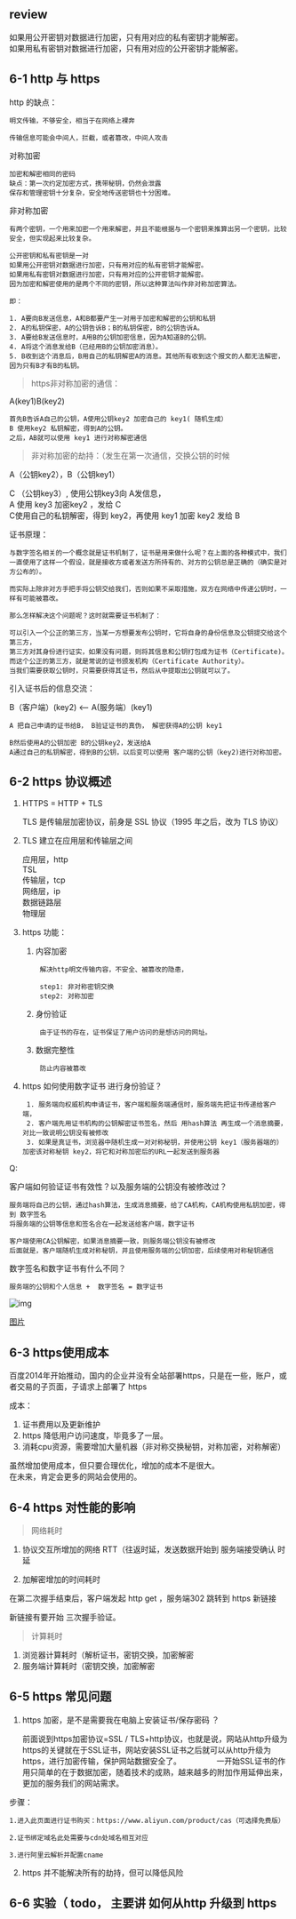 ## review





如果用公开密钥对数据进行加密，只有用对应的私有密钥才能解密。   
如果用私有密钥对数据进行加密，只有用对应的公开密钥才能解密。  



## 6-1 http 与 https

http 的缺点：

	明文传输，不够安全，相当于在网络上裸奔

	传输信息可能会中间人，拦截，或者篡改，中间人攻击


对称加密  
	
	加密和解密相同的密码
	缺点：第一次约定加密方式，携带秘钥，仍然会泄露
	保存和管理密钥十分复杂，安全地传送密钥也十分困难。
非对称加密
	
	有两个密钥，一个用来加密一个用来解密，并且不能根据与一个密钥来推算出另一个密钥，比较安全，但实现起来比较复杂。
	
	公开密钥和私有密钥是一对  
	如果用公开密钥对数据进行加密，只有用对应的私有密钥才能解密。   
	如果用私有密钥对数据进行加密，只有用对应的公开密钥才能解密。  
	因为加密和解密使用的是两个不同的密钥，所以这种算法叫作非对称加密算法。  
	
	即：  
	
	1. A要向B发送信息，A和B都要产生一对用于加密和解密的公钥和私钥
	2. A的私钥保密，A的公钥告诉B；B的私钥保密，B的公钥告诉A。
	3. A要给B发送信息时，A用B的公钥加密信息，因为A知道B的公钥。
	4. A将这个消息发给B（已经用B的公钥加密消息）。
	5. B收到这个消息后，B用自己的私钥解密A的消息。其他所有收到这个报文的人都无法解密，因为只有B才有B的私钥。


> https非对称加密的通信：

A(key1)B(key2)	

	首先B告诉A自己的公钥，A使用公钥key2 加密自己的 key1( 随机生成）
	B 使用key2 私钥解密，得到A的公钥。  
	之后，AB就可以使用 key1 进行对称解密通信



> 非对称加密的劫持：（发生在第一次通信，交换公钥的时候

A（公钥key2），B（公钥key1）

C （公钥key3）, 使用公钥key3向 A发信息，  
A 使用 key3 加密key2 ，发给 C  
C使用自己的私钥解密，得到 key2，再使用 key1 加密 key2 发给 B



证书原理：
	
	与数字签名相关的一个概念就是证书机制了，证书是用来做什么呢？在上面的各种模式中，我们一直使用了这样一个假设，就是接收方或者发送方所持有的、对方的公钥总是正确的（确实是对方公布的）。
	
	而实际上除非对方手把手将公钥交给我们，否则如果不采取措施，双方在网络中传递公钥时，一样有可能被篡改。
	
	那么怎样解决这个问题呢？这时就需要证书机制了：
	
	可以引入一个公正的第三方，当某一方想要发布公钥时，它将自身的身份信息及公钥提交给这个第三方，
	第三方对其身份进行证实，如果没有问题，则将其信息和公钥打包成为证书（Certificate)。
	而这个公正的第三方，就是常说的证书颁发机构（Certificate Authority）。
	当我们需要获取公钥时，只需要获得其证书，然后从中提取出公钥就可以了。


引入证书后的信息交流：

B（客户端）(key2) <—— A(服务端）(key1)

	A 把自己申请的证书给B， B验证证书的真伪， 解密获得A的公钥 key1  
	
	B然后使用A的公钥加密 B的公钥key2，发送给A  
	A通过自己的私钥解密，得到B的公钥，以后变可以使用 客户端的公钥（key2)进行对称加密。
	

## 6-2 https 协议概述


1. HTTPS = HTTP + TLS

	TLS 是传输层加密协议，前身是 SSL 协议（1995 年之后，改为 TLS 协议）




2. TLS 建立在应用层和传输层之间

	应用层，http  
	TSL  
	传输层，tcp  
	网络层，ip  
	数据链路层  
	物理层  




3. https 功能：
	
	

	1. 内容加密

	 		解决http明文传输内容，不安全、被篡改的隐患，
	 		
	 		step1: 非对称密钥交换
	 		step2: 对称加密
	 		

	2. 身份验证

			由于证书的存在，证书保证了用户访问的是想访问的网址。
	3. 数据完整性
			
			防止内容被篡改


4. https 如何使用数字证书 进行身份验证？


		1. 服务端向权威机构申请证书，客户端和服务端通信时，服务端先把证书传递给客户端，
		2. 客户端先用证书机构的公钥解密证书签名，然后 用hash算法 再生成一个消息摘要，对比一致说明公钥没有被修改
		3. 如果是真证书，浏览器中随机生成一对对称秘钥，并使用公钥 key1（服务器端的）加密该对称秘钥 key2，将它和对称加密后的URL一起发送到服务器
		
Q:
	
客户端如何验证证书有效性？以及服务端的公钥没有被修改过？
	
	服务端将自己的公钥，通过hash算法，生成消息摘要，给了CA机构，CA机构使用私钥加密，得到 数字签名
	将服务端的公钥等信息和签名合在一起发送给客户端，数字证书
	
	客户端使用CA公钥解密，如果消息摘要一致，则服务端公钥没有被修改
	后面就是，客户端随机生成对称秘钥，并且使用服务端的公钥加密，后续使用对称秘钥通信
	
数字签名和数字证书有什么不同？

	服务端的公钥和个人信息 +  数字签名 = 数字证书
![img](http://mmbiz.qpic.cn/mmbiz_png/KyXfCrME6UJFk4ma5Y5g5wIeggZaCZ3xviaVAYDBOyh06flLQcibdyVHiawCDRyjBOZ8kA40kMoQk4WPydvq0U9hA/640?wx_fmt=png&tp=webp&wxfrom=5&wx_lazy=1&wx_co=1)

<a href="http://mmbiz.qpic.cn/mmbiz_png/KyXfCrME6UJFk4ma5Y5g5wIeggZaCZ3xviaVAYDBOyh06flLQcibdyVHiawCDRyjBOZ8kA40kMoQk4WPydvq0U9hA/640?wx_fmt=png&tp=webp&wxfrom=5&wx_lazy=1&wx_co=1">图片</a>





## 6-3 https使用成本


百度2014年开始推动，国内的企业并没有全站部署https，只是在一些，账户，或者交易的子页面，子请求上部署了 https

成本：

1. 证书费用以及更新维护
2.  https 降低用户访问速度，毕竟多了一层。
3.  消耗cpu资源，需要增加大量机器（非对称交换秘钥，对称加密，对称解密）


虽然增加使用成本，但只要合理优化，增加的成本不是很大。  
在未来，肯定会更多的网站会使用的。



## 6-4 https 对性能的影响


> 网络耗时

1. 协议交互所增加的网络 RTT（往返时延，发送数据开始到 服务端接受确认 时延

2. 加解密增加的时间耗时


在第二次握手结束后，客户端发起 http get ，服务端302 跳转到 https 新链接

新链接有要开始 三次握手验证。


> 计算耗时

1. 浏览器计算耗时（解析证书，密钥交换，加密解密
2. 服务端计算耗时（密钥交换，加密解密

## 6-5 https 常见问题


1. https 加密，是不是需要我在电脑上安装证书/保存密码 ？

	前面说到https加密协议=SSL / TLS+http协议，也就是说，网站从http升级为https的关键就在于SSL证书，网站安装SSL证书之后就可以从http升级为https，进行加密传输，保护网站数据安全了。
　　
　　一开始SSL证书的作用只简单的在于数据加密，随着技术的成熟，越来越多的附加作用延伸出来，更加的服务我们的网站需求。

步骤：
	
	1.进入此页面进行证书购买：https://www.aliyun.com/product/cas（可选择免费版）

	2.证书绑定域名此处需要与cdn处域名相互对应	
	
	3.进行阿里云解析并配置cname


2. https 并不能解决所有的劫持，但可以降低风险


## 6-6  实验（ todo， 主要讲 如何从http 升级到 https
